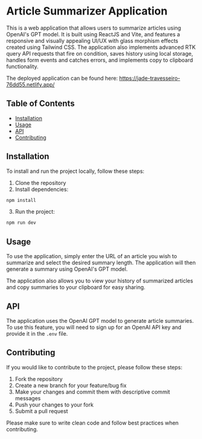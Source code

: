 # Article Summarizer Application

This is a web application that allows users to summarize articles using OpenAI's GPT model. It is built using ReactJS and Vite, and features a responsive and visually appealing UI/UX with glass morphism effects created using Tailwind CSS. The application also implements advanced RTK query API requests that fire on condition, saves history using local storage, handles form events and catches errors, and implements copy to clipboard functionality.

The deployed application can be found here: https://jade-travesseiro-76dd55.netlify.app/

## Table of Contents

- [Installation](#installation)
- [Usage](#usage)
- [API](#api)
- [Contributing](#contributing)

## Installation

To install and run the project locally, follow these steps:

1. Clone the repository
2. Install dependencies:

```bash
npm install
```

3. Run the project:

```bash
npm run dev
```

## Usage

To use the application, simply enter the URL of an article you wish to summarize and select the desired summary length. The application will then generate a summary using OpenAI's GPT model.

The application also allows you to view your history of summarized articles and copy summaries to your clipboard for easy sharing.

## API

The application uses the OpenAI GPT model to generate article summaries. To use this feature, you will need to sign up for an OpenAI API key and provide it in the `.env` file.

## Contributing

If you would like to contribute to the project, please follow these steps:

1. Fork the repository
2. Create a new branch for your feature/bug fix
3. Make your changes and commit them with descriptive commit messages
4. Push your changes to your fork
5. Submit a pull request

Please make sure to write clean code and follow best practices when contributing.
